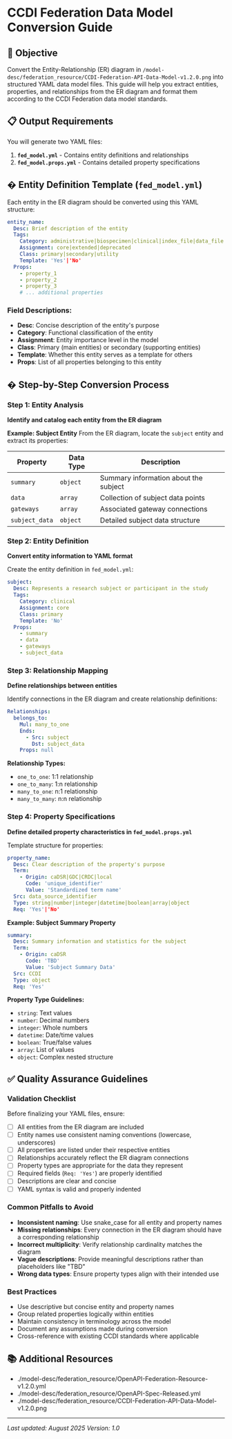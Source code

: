 # CCDI Federation Data Model Conversion Guide

## 🎯 Objective

Convert the Entity-Relationship (ER) diagram in `/model-desc/federation_resource/CCDI-Federation-API-Data-Model-v1.2.0.png` into structured YAML data model files. This guide will help you extract entities, properties, and relationships from the ER diagram and format them according to the CCDI Federation data model standards.

## 📋 Output Requirements

You will generate two YAML files:
1. **`fed_model.yml`** - Contains entity definitions and relationships
2. **`fed_model.props.yml`** - Contains detailed property specifications

## � Entity Definition Template (`fed_model.yml`)

Each entity in the ER diagram should be converted using this YAML structure:

```yaml
entity_name:
  Desc: Brief description of the entity
  Tags:
    Category: administrative|biospecimen|clinical|index_file|data_file|analysis|notation
    Assignment: core|extended|deprecated
    Class: primary|secondary|utility
    Template: 'Yes'|'No'
  Props:
    - property_1
    - property_2
    - property_3
    # ... additional properties
```

### Field Descriptions:
- **Desc**: Concise description of the entity's purpose
- **Category**: Functional classification of the entity
- **Assignment**: Entity importance level in the model
- **Class**: Primary (main entities) or secondary (supporting entities)
- **Template**: Whether this entity serves as a template for others
- **Props**: List of all properties belonging to this entity

## � Step-by-Step Conversion Process

### Step 1: Entity Analysis
**Identify and catalog each entity from the ER diagram**

**Example: Subject Entity**
From the ER diagram, locate the `subject` entity and extract its properties:

| Property | Data Type | Description |
|----------|-----------|-------------|
| `summary` | `object` | Summary information about the subject |
| `data` | `array` | Collection of subject data points |
| `gateways` | `array` | Associated gateway connections |
| `subject_data` | `object` | Detailed subject data structure |

### Step 2: Entity Definition
**Convert entity information to YAML format**

Create the entity definition in `fed_model.yml`:

```yaml
subject:  
  Desc: Represents a research subject or participant in the study
  Tags:
    Category: clinical
    Assignment: core
    Class: primary
    Template: 'No'
  Props:
    - summary
    - data
    - gateways
    - subject_data
```

### Step 3: Relationship Mapping
**Define relationships between entities**

Identify connections in the ER diagram and create relationship definitions:

```yaml
Relationships:
  belongs_to:
    Mul: many_to_one
    Ends:
      - Src: subject
        Dst: subject_data
    Props: null
```

**Relationship Types:**
- `one_to_one`: 1:1 relationship
- `one_to_many`: 1:n relationship  
- `many_to_one`: n:1 relationship
- `many_to_many`: n:n relationship

### Step 4: Property Specifications
**Define detailed property characteristics in `fed_model.props.yml`**

Template structure for properties:

```yaml
property_name:
  Desc: Clear description of the property's purpose
  Term:
    - Origin: caDSR|GDC|CRDC|local
      Code: 'unique_identifier'
      Value: 'Standardized term name'
  Src: data_source_identifier
  Type: string|number|integer|datetime|boolean|array|object
  Req: 'Yes'|'No'
```

**Example: Subject Summary Property**
```yaml
summary:
  Desc: Summary information and statistics for the subject
  Term:
    - Origin: caDSR
      Code: 'TBD'
      Value: 'Subject Summary Data'
  Src: CCDI
  Type: object
  Req: 'Yes'
```

**Property Type Guidelines:**
- `string`: Text values
- `number`: Decimal numbers
- `integer`: Whole numbers
- `datetime`: Date/time values
- `boolean`: True/false values
- `array`: List of values
- `object`: Complex nested structure

## ✅ Quality Assurance Guidelines

### Validation Checklist
Before finalizing your YAML files, ensure:

- [ ] All entities from the ER diagram are included
- [ ] Entity names use consistent naming conventions (lowercase, underscores)
- [ ] All properties are listed under their respective entities
- [ ] Relationships accurately reflect the ER diagram connections
- [ ] Property types are appropriate for the data they represent
- [ ] Required fields (`Req: 'Yes'`) are properly identified
- [ ] Descriptions are clear and concise
- [ ] YAML syntax is valid and properly indented

### Common Pitfalls to Avoid
- **Inconsistent naming**: Use snake_case for all entity and property names
- **Missing relationships**: Every connection in the ER diagram should have a corresponding relationship
- **Incorrect multiplicity**: Verify relationship cardinality matches the diagram
- **Vague descriptions**: Provide meaningful descriptions rather than placeholders like "TBD"
- **Wrong data types**: Ensure property types align with their intended use

### Best Practices
- Use descriptive but concise entity and property names
- Group related properties logically within entities
- Maintain consistency in terminology across the model
- Document any assumptions made during conversion
- Cross-reference with existing CCDI standards where applicable

## 📚 Additional Resources

- ./model-desc/federation_resource/OpenAPI-Federation-Resource-v1.2.0.yml
- ./model-desc/federation_resource/OpenAPI-Spec-Released.yml
- ./model-desc/federation_resource/CCDI-Federation-API-Data-Model-v1.2.0.png

---

*Last updated: August 2025*
*Version: 1.0*